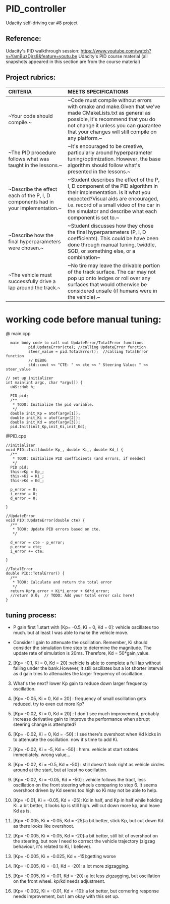 # PID_controller
Udacity self-driving car #8 project

## Reference:
Udacity's PID walkthrough session: https://www.youtube.com/watch?v=YamBuzDjrs8&feature=youtu.be
Udacity's PID course material (all snapshots appeared in this section are from the course material)

## Project rubrics:

|CRITERIA                                                        |MEETS SPECIFICATIONS|
|:---                                                            |:-                  |
|~Your code should compile.~ | ~Code must compile without errors with cmake and make.Given that we've made CMakeLists.txt as general as possible, it's recommend that you do not change it unless you can guarantee that your changes will still compile on any platform.~|
|~The PID procedure follows what was taught in the lessons.~|~It's encouraged to be creative, particularly around hyperparameter tuning/optimization. However, the base algorithm should follow what's presented in the lessons.~|
|~Describe the effect each of the P, I, D components had in your implementation.~|~Student describes the effect of the P, I, D component of the PID algorithm in their implementation. Is it what you expected?Visual aids are encouraged, i.e. record of a small video of the car in the simulator and describe what each component is set to.~|
|~Describe how the final hyperparameters were chosen.~|~Student discusses how they chose the final hyperparameters (P, I, D coefficients). This could be have been done through manual tuning, twiddle, SGD, or something else, or a combination~|  
|~The vehicle must successfully drive a lap around the track.~|~No tire may leave the drivable portion of the track surface. The car may not pop up onto ledges or roll over any surfaces that would otherwise be considered unsafe (if humans were in the vehicle).~|

# working code before manual tuning:

@ main.cpp
```
  main body code to call out UpdateError/TotalError functions
          pid.UpdateError(cte); //calling UpdateError function
          steer_value = pid.TotalError();  //calling TotalError function
          // DEBUG
          std::cout << "CTE: " << cte << " Steering Value: " << steer_value 
```
```
// set up initializer
int main(int argc, char *argv[]) {
  uWS::Hub h;

  PID pid;
  /**
   * TODO: Initialize the pid variable.
   */
  double init_Kp = atof(argv[1]);
  double init_Ki = atof(argv[2]);
  double init_Kd = atof(argv[3]);
  pid.Init(init_Kp,init_Ki,init_Kd);

```

@PID.cpp
```
//initializer
void PID::Init(double Kp_, double Ki_, double Kd_) {
  /**
   * TODO: Initialize PID coefficients (and errors, if needed)
   */
  PID pid;
  this->Kp = Kp_;
  this->Ki = Ki_;
  this->Kd = Kd_;
  
  p_error = 0;
  i_error = 0;
  d_error = 0;

}
```
```
//UpdateError
void PID::UpdateError(double cte) {
  /**
   * TODO: Update PID errors based on cte.
   */
  
  d_error = cte - p_error;
  p_error = cte;
  i_error += cte;

}

```
```
//TotalError
double PID::TotalError() {
  /**
   * TODO: Calculate and return the total error
   */
  return Kp*p_error + Ki*i_error + Kd*d_error;
  //return 0.0;  // TODO: Add your total error calc here!
}
```
## tuning process:
- P gain first
1.start with [Kp= -0.5, Ki = 0, Kd = 0]: vehicle oscillates too much. but at least I was able to make the vehicle move. 

- Consider I gain to attenuate the oscillation. Remember, Ki should consider the simulation time step to determine the magnitude. The update rate of simulation is 20ms. Therefore, Kd = 50*gain_value. 
2. [Kp= -0.1, Ki = 0, Kd = 20] :vehicle is able to complete a full lap without falling under the bank.However, it still oscillates but a lot shorter interval as d gain tries to attenuates the larger frequency of oscillation. 

3. What's the next? lower Kp gain to reduce down larger frequency oscillation. 

4. [Kp= -0.05, Ki = 0, Kd = 20] : frequency of small oscillation gets reduced. try to even cut more Kp?

5. [Kp= -0.02, Ki = 0, Kd = 20] : I don't see much improvement, probably increase derivative gain to improve the performance when abrupt steering change is attempted?

6. [Kp= -0.02, Ki = 0, Kd = -50] : I see there's overshoot when Kd kicks in to attenuate the oscillation. now it's time to add Ki. 

7. [Kp= -0.02, Ki = -5, Kd = -50] : hmm. vehicle at start rotates immediately. wrong value... 

8. [Kp= -0.02, Ki = -0.5, Kd = -50] : still doesn't look right as vehicle circles around at the start, but at least no oscillation. 

9. [Kp= -0.02, Ki = -0.05, Kd = -50] : vehicle follows the tract, less oscillation on the front steering wheels comparing to step 6. It seems overshoot driven by Kd seems too high so Ki may not be able to help. 

10. [Kp= -0.01, Ki = -0.05, Kd = -25]: Kd in half, and Kp in half while holding Ki. a bit better, it looks kp is still high. will cut down more kp, and leave Kd as is. 

11. [Kp= -0.005, Ki = -0.05, Kd = -25]:a bit better, stick Kp, but cut down Kd as there looks like overshoot. 

12. [Kp= -0.005, Ki = -0.05, Kd = -20]:a bit better, still bit of overshoot on the steering, but now I need to correct the vehicle trajectory (zigzag behaviour, it's related to Ki, I believe). 

13. [Kp= -0.005, Ki = -0.025, Kd = -15]:getting worse

14. [Kp= -0.005, Ki = -0.1, Kd = -20]: a lot more zigzagging. 

15. [Kp= -0.005, Ki = -0.01, Kd = -20]: a lot less zigzagging, but oscillation on the front wheel. kp/kd needs adjustment. 

16. [Kp= -0.002, Ki = -0.01, Kd = -10]: a lot better, but cornering response needs improvement, but I am okay with this set up. 

















